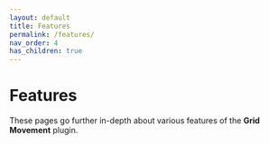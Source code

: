 ```yaml
---
layout: default
title: Features
permalink: /features/
nav_order: 4
has_children: true
---
```


# Features

These pages go further in-depth about various features of the **Grid Movement** plugin.
